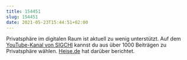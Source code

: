 ```yaml
---
title: 154451
slug: 154451
date: 2021-05-23T15:44:51+02:00
---
```


Privatsphäre im digitalen Raum ist aktuell zu wenig unterstützt. Auf dem [YouTube-Kanal von SIGCHI](https://www.youtube.com/channel/UCEfEi-IMiB87UsxY3765P6w) kannst du aus über 1000 Beiträgen zu Privatsphäre wählen. [Heise.de](https://www.heise.de/news/Konferenz-CHI-Privatsphaerenforschung-von-Nutzeraufkaerung-bis-Guerilla-Privacy-6052611.html?seite=all) hat darüber berichtet.
